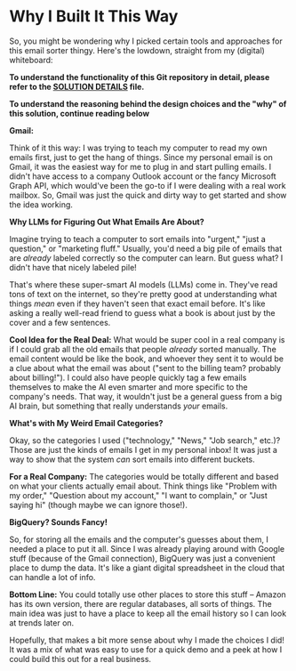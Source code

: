 # Why I Built It This Way

So, you might be wondering why I picked certain tools and approaches for this email sorter thingy. Here's the lowdown, straight from my (digital) whiteboard:

**To understand the functionality of this Git repository in detail, please refer to the [SOLUTION DETAILS](Solution.md) file.**

**To understand the reasoning behind the design choices and the "why" of this solution, continue reading below**

**Gmail:**

Think of it this way: I was trying to teach my computer to read my own emails first, just to get the hang of things. Since my personal email is on Gmail, it was the easiest way for me to plug in and start pulling emails. I didn't have access to a company Outlook account or the fancy Microsoft Graph API, which would've been the go-to if I were dealing with a real work mailbox. So, Gmail was just the quick and dirty way to get started and show the idea working.

**Why LLMs for Figuring Out What Emails Are About?**

Imagine trying to teach a computer to sort emails into "urgent," "just a question," or "marketing fluff." Usually, you'd need a big pile of emails that are *already* labeled correctly so the computer can learn. But guess what? I didn't have that nicely labeled pile!

That's where these super-smart AI models (LLMs) come in. They've read tons of text on the internet, so they're pretty good at understanding what things *mean* even if they haven't seen that exact email before. It's like asking a really well-read friend to guess what a book is about just by the cover and a few sentences.

**Cool Idea for the Real Deal:** What would be super cool in a real company is if I could grab all the old emails that people *already* sorted manually. The email content would be like the book, and whoever they sent it to would be a clue about what the email was about ("sent to the billing team? probably about billing!"). I could also have people quickly tag a few emails themselves to make the AI even smarter and more specific to the company's needs. That way, it wouldn't just be a general guess from a big AI brain, but something that really understands *your* emails.

**What's with My Weird Email Categories?**

Okay, so the categories I used ("technology," "News," "Job search," etc.)? Those are just the kinds of emails I get in my personal inbox! It was just a way to show that the system *can* sort emails into different buckets.

**For a Real Company:** The categories would be totally different and based on what your clients actually email about. Think things like "Problem with my order," "Question about my account," "I want to complain," or "Just saying hi" (though maybe we can ignore those!).

**BigQuery? Sounds Fancy!**

So, for storing all the emails and the computer's guesses about them, I needed a place to put it all. Since I was already playing around with Google stuff (because of the Gmail connection), BigQuery was just a convenient place to dump the data. It's like a giant digital spreadsheet in the cloud that can handle a lot of info.

**Bottom Line:** You could totally use other places to store this stuff – Amazon has its own version, there are regular databases, all sorts of things. The main idea was just to have a place to keep all the email history so I can look at trends later on.

Hopefully, that makes a bit more sense about why I made the choices I did! It was a mix of what was easy to use for a quick demo and a peek at how I could build this out for a real business.
